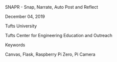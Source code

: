 SNAPR - Snap, Narrate, Auto Post and Reflect

December 04, 2019 

Tufts University 

Tufts Center for Engineering Education and Outreach

Keywords

Canvas, Flask, Raspberry Pi Zero, Pi Camera
